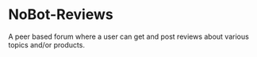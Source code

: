 # NoBot-Reviews
A peer based forum where a user can get and post reviews about various topics and/or products.
